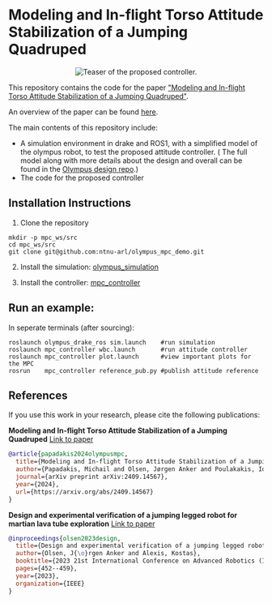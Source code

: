 # Modeling and In-flight Torso Attitude Stabilization of a Jumping Quadruped

<div align="center">
  <img src="media/teaser.gif" alt="Teaser of the proposed controller." />
</div>

This repository contains the code for the paper ["Modeling and In-flight Torso Attitude Stabilization of a Jumping Quadruped"](https://arxiv.org/abs/2409.14567).

An overview of the paper can be found [here](https://michalispapadakis.github.io/mpc_olympus/).

The main contents of this repository include:

* A simulation environment in drake and ROS1, with a simplified model of the olympus robot, to test the proposed attitude controller.
( The full model along with more details about the design and overall can be found in the  [Olympus design repo](https://github.com/ntnu-arl/Olympus-design).)
* The code for the proposed controller


## Installation Instructions

1. Clone the repository
```shell
mkdir -p mpc_ws/src
cd mpc_ws/src
git clone git@github.com:ntnu-arl/olympus_mpc_demo.git
```

2. Install the simulation: [olympus_simulation](olympus_simulation/README.md#setup)

3. Install the controller: [mpc_controller](mpc_controller/README.md#installation-steps)


## Run an example:

In seperate terminals (after sourcing):

```shell
roslaunch olympus_drake_ros sim.launch    #run simulation
roslaunch mpc_controller wbc.launch       #run attitude controller
roslaunch mpc_controller plot.launch      #view important plots for the MPC
rosrun    mpc_controller reference_pub.py #publish attitude reference
```

## References
If you use this work in your research, please cite the following publications:

**Modeling and In-flight Torso Attitude Stabilization of a Jumping Quadruped** [Link to paper](https://arxiv.org/abs/2409.14567)
```bibtex
@article{papadakis2024olympusmpc,
  title={Modeling and In-flight Torso Attitude Stabilization of a Jumping Quadruped},
  author={Papadakis, Michail and Olsen, Jørgen Anker and Poulakakis, Ioannis and Alexis, Kostas},
  journal={arXiv preprint arXiv:2409.14567},
  year={2024},
  url={https://arxiv.org/abs/2409.14567}
}
```


**Design and experimental verification of a jumping legged robot for martian lava tube exploration** [Link to paper](https://ieeexplore.ieee.org/abstract/document/10406863)
```bibtex
@inproceedings{olsen2023design,
  title={Design and experimental verification of a jumping legged robot for martian lava tube exploration},
  author={Olsen, J{\o}rgen Anker and Alexis, Kostas},
  booktitle={2023 21st International Conference on Advanced Robotics (ICAR)},
  pages={452--459},
  year={2023},
  organization={IEEE}
}
